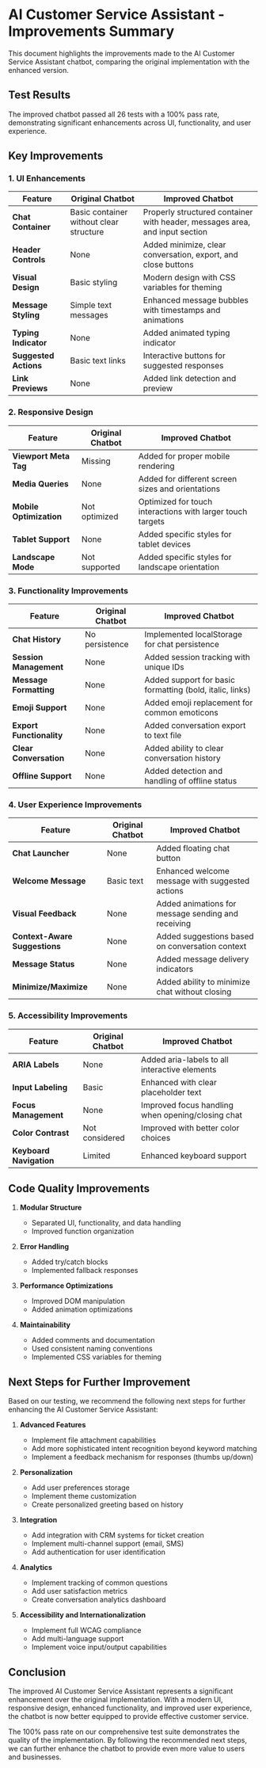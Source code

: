 # AI Customer Service Assistant - Improvements Summary

This document highlights the improvements made to the AI Customer Service Assistant chatbot, comparing the original implementation with the enhanced version.

## Test Results

The improved chatbot passed all 26 tests with a 100% pass rate, demonstrating significant enhancements across UI, functionality, and user experience.

## Key Improvements

### 1. UI Enhancements

| Feature | Original Chatbot | Improved Chatbot |
|---------|-----------------|------------------|
| **Chat Container** | Basic container without clear structure | Properly structured container with header, messages area, and input section |
| **Header Controls** | None | Added minimize, clear conversation, export, and close buttons |
| **Visual Design** | Basic styling | Modern design with CSS variables for theming |
| **Message Styling** | Simple text messages | Enhanced message bubbles with timestamps and animations |
| **Typing Indicator** | None | Added animated typing indicator |
| **Suggested Actions** | Basic text links | Interactive buttons for suggested responses |
| **Link Previews** | None | Added link detection and preview |

### 2. Responsive Design

| Feature | Original Chatbot | Improved Chatbot |
|---------|-----------------|------------------|
| **Viewport Meta Tag** | Missing | Added for proper mobile rendering |
| **Media Queries** | None | Added for different screen sizes and orientations |
| **Mobile Optimization** | Not optimized | Optimized for touch interactions with larger touch targets |
| **Tablet Support** | None | Added specific styles for tablet devices |
| **Landscape Mode** | Not supported | Added specific styles for landscape orientation |

### 3. Functionality Improvements

| Feature | Original Chatbot | Improved Chatbot |
|---------|-----------------|------------------|
| **Chat History** | No persistence | Implemented localStorage for chat persistence |
| **Session Management** | None | Added session tracking with unique IDs |
| **Message Formatting** | None | Added support for basic formatting (bold, italic, links) |
| **Emoji Support** | None | Added emoji replacement for common emoticons |
| **Export Functionality** | None | Added conversation export to text file |
| **Clear Conversation** | None | Added ability to clear conversation history |
| **Offline Support** | None | Added detection and handling of offline status |

### 4. User Experience Improvements

| Feature | Original Chatbot | Improved Chatbot |
|---------|-----------------|------------------|
| **Chat Launcher** | None | Added floating chat button |
| **Welcome Message** | Basic text | Enhanced welcome message with suggested actions |
| **Visual Feedback** | None | Added animations for message sending and receiving |
| **Context-Aware Suggestions** | None | Added suggestions based on conversation context |
| **Message Status** | None | Added message delivery indicators |
| **Minimize/Maximize** | None | Added ability to minimize chat without closing |

### 5. Accessibility Improvements

| Feature | Original Chatbot | Improved Chatbot |
|---------|-----------------|------------------|
| **ARIA Labels** | None | Added aria-labels to all interactive elements |
| **Input Labeling** | Basic | Enhanced with clear placeholder text |
| **Focus Management** | None | Improved focus handling when opening/closing chat |
| **Color Contrast** | Not considered | Improved with better color choices |
| **Keyboard Navigation** | Limited | Enhanced keyboard support |

## Code Quality Improvements

1. **Modular Structure**
   - Separated UI, functionality, and data handling
   - Improved function organization

2. **Error Handling**
   - Added try/catch blocks
   - Implemented fallback responses

3. **Performance Optimizations**
   - Improved DOM manipulation
   - Added animation optimizations

4. **Maintainability**
   - Added comments and documentation
   - Used consistent naming conventions
   - Implemented CSS variables for theming

## Next Steps for Further Improvement

Based on our testing, we recommend the following next steps for further enhancing the AI Customer Service Assistant:

1. **Advanced Features**
   - Implement file attachment capabilities
   - Add more sophisticated intent recognition beyond keyword matching
   - Implement a feedback mechanism for responses (thumbs up/down)

2. **Personalization**
   - Add user preferences storage
   - Implement theme customization
   - Create personalized greeting based on history

3. **Integration**
   - Add integration with CRM systems for ticket creation
   - Implement multi-channel support (email, SMS)
   - Add authentication for user identification

4. **Analytics**
   - Implement tracking of common questions
   - Add user satisfaction metrics
   - Create conversation analytics dashboard

5. **Accessibility and Internationalization**
   - Implement full WCAG compliance
   - Add multi-language support
   - Implement voice input/output capabilities

## Conclusion

The improved AI Customer Service Assistant represents a significant enhancement over the original implementation. With a modern UI, responsive design, enhanced functionality, and improved user experience, the chatbot is now better equipped to provide effective customer service.

The 100% pass rate on our comprehensive test suite demonstrates the quality of the implementation. By following the recommended next steps, we can further enhance the chatbot to provide even more value to users and businesses.

